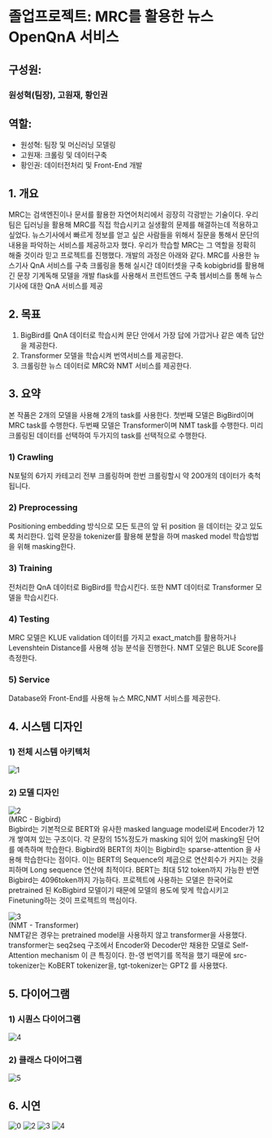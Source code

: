 # 졸업프로젝트: MRC를 활용한 뉴스 OpenQnA 서비스

## 구성원: <br/>
### 원성혁(팀장), 고원재, 황인권 <br/>

## 역할: <br/>
* 원성혁: 팀장 및 머신러닝 모델링 <br/>
* 고원재: 크롤링 및 데이터구축 <br/>
* 황인권: 데이터전처리 및 Front-End 개발

## 1. 개요
MRC는 검색엔진이나 문서를 활용한 자연어처리에서 굉장히 각광받는 기술이다. 우리 팀은
딥러닝을 활용해 MRC를 직접 학습시키고 실생활의 문제를 해결하는데 적용하고 싶었다.
뉴스기사에서 빠르게 정보를 얻고 싶은 사람들을 위해서 질문을 통해서 문단의 내용을
파악하는 서비스를 제공하고자 했다. 우리가 학습할 MRC는 그 역할을 정확히 해줄 것이라
믿고 프로젝트를 진행했다.
개발의 과정은 아래와 같다.
MRC를 사용한 뉴스기사 QnA 서비스를 구축
크롤링을 통해 실시간 데이터셋을 구축
kobigbrid를 활용해 긴 문장 기계독해 모델을 개발
flask를 사용해서 프런트엔드 구축
웹서비스를 통해 뉴스기사에 대한 QnA 서비스를 제공

## 2. 목표
1) BigBird를 QnA 데이터로 학습시켜 문단 안에서 가장 답에 가깝거나 같은 예측 답안을
제공한다.
2) Transformer 모델을 학습시켜 번역서비스를 제공한다.
3) 크롤링한 뉴스 데이터로 MRC와 NMT 서비스를 제공한다.

## 3. 요약
본 작품은 2개의 모델을 사용해 2개의 task를 사용한다. 첫번째 모델은 BigBird이며 MRC
task를 수행한다. 두번째 모델은 Transformer이며 NMT task를 수행한다. 미리 크롤링된
데이터를 선택하여 두가지의 task를 선택적으로 수행한다.

### 1) Crawling
N포털의 6가지 카테고리 전부 크롤링하며 한번 크롤링할시 약 200개의 데이터가
축척됩니다.
### 2) Preprocessing
Positioning embedding 방식으로 모든 토큰의 앞 뒤 position 을 데이터는 갖고
있도록 처리한다.
입력 문장을 tokenizer를 활용해 분할을 하며 masked model 학습방법을 위해
masking한다.
### 3) Training
전처리한 QnA 데이터로 BigBird를 학습시킨다. 또한 NMT 데이터로 Transformer
모델을 학습시킨다.
### 4) Testing
MRC 모델은 KLUE validation 데이터를 가지고 exact_match를 활용하거나
Levenshtein Distance를 사용해 성능 분석을 진행한다.
NMT 모델은 BLUE Score를 측정한다.
### 5) Service
Database와 Front-End를 사용해 뉴스 MRC,NMT 서비스를 제공한다.

## 4. 시스템 디자인
### 1) 전체 시스템 아키텍처
![1](https://user-images.githubusercontent.com/64239673/211190192-fd478b15-05e6-4f20-9971-9468363ccd02.png)

### 2) 모델 디자인

![2](https://user-images.githubusercontent.com/64239673/211190276-b828d27d-010c-4430-98cf-a73d8625d554.png) <br/>
(MRC - Bigbird) <br/>
Bigbird는 기본적으로 BERT와 유사한 masked language model로써 Encoder가 12개 쌓여져
있는 구조이다. 각 문장의 15%정도가 masking 되어 있어 masking된 단어를 예측하며
학습한다. Bigbird와 BERT의 차이는 Bigbird는 sparse-attention 을 사용해 학습한다는
점이다. 이는 BERT의 Sequence의 제곱으로 연산회수가 커지는 것을 피하며 Long
sequence 연산에 최적이다. BERT는 최대 512 token까지 가능한 반면 Bigbird는
4096token까지 가능하다. 프로젝트에 사용하는 모델은 한국어로 pretrained 된 KoBigbird
모델이기 때문에 모델의 용도에 맞게 학습시키고 Finetuning하는 것이 프로젝트의
핵심이다. <br/>

![3](https://user-images.githubusercontent.com/64239673/211190285-88940e51-3019-4c94-ab5f-a950fb35d518.png) <br/>
(NMT - Transformer) <br/>
NMT같은 경우는 pretrained model을 사용하지 않고 transformer을 사용했다. transformer는
seq2seq 구조에서 Encoder와 Decoder만 채용한 모델로 Self-Attention mechanism 이 큰
특징이다. 한-영 번역기를 목적을 했기 때문에 src-tokenizer는 KoBERT tokenizer을,
tgt-tokenizer는 GPT2 를 사용했다. <br/>

## 5. 다이어그램
### 1) 시퀀스 다이어그램
![4](https://user-images.githubusercontent.com/64239673/211190560-7b0f5a17-fea6-4936-930c-456b746ad841.png)

### 2) 클래스 다이어그램
![5](https://user-images.githubusercontent.com/64239673/211190568-aa3838ec-e223-4df4-a04b-f3e5cc8505e9.png)

## 6. 시연
![0](https://user-images.githubusercontent.com/66349040/216127303-a67c9b5a-bd1b-4f06-8cc4-b8ef18382815.png)
![2](https://user-images.githubusercontent.com/66349040/216127319-9137bce3-4ae7-4509-9caa-44d5a7dce061.png)
![3](https://user-images.githubusercontent.com/66349040/216127241-646d5f6f-32ec-4c4f-b562-977d419652da.png)
![4](https://user-images.githubusercontent.com/66349040/216127276-edb886e5-9947-481a-a271-bcdf6fd16f82.png)
